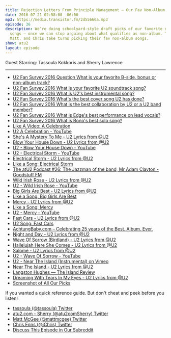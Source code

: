 ```yaml
---
title: Rejection Letters From Principle Management — Our Fav Non-Album Songs
date: 2016-07-21 02:58:00 -06:00
mp3: https://media.transistor.fm/2d55666a.mp3
episode: 36
description: We’re doing schoolyard-style draft picks of our favorite non-album U2
  songs — once we can stop arguing about what qualifies as non-album. Tassoula, Sherry,
  Matt, and Chris take turns picking their fav non-album songs.
show: atu2
layout: episode
---
```


Guest Starring: Tassoula Kokkoris and Sherry Lawrence

***

* [U2 Fan Survey 2016 Question What is your favorite B-side, bonus or non-album track?][1]
* [U2 Fan Survey 2016 What is your favorite U2 soundtrack song?][2]
* [U2 Fan Survey 2016 What is U2's best instrumental song?][3]
* [U2 Fan Survey 2016 What's the best cover song U2 has done?][4]
* [U2 Fan Survey 2016 What is the best collaboration by U2 or a U2 band member?][5]
* [U2 Fan Survey 2016 What is Edge's best performance on lead vocals?][6]
* [U2 Fan Survey 2016 What is Bono's best solo song?][7]
* [Like A Video: A Celebration][8]
* [U2 A Celebration - YouTube][9]
* [She's A Mystery To Me - U2 Lyrics from @U2][10]
* [Blow Your House Down - U2 Lyrics from @U2][11]
* [U2 - Blow Your House Down - YouTube][12]
* [U2 - Electrical Storm - YouTube][13]
* [Electrical Storm - U2 Lyrics from @U2][14]
* [Like a Song: Electrical Storm][15]
* [The atU2 Podcast #26: The Jazzman of the band, Mr Adam Clayton - Goodstuff FM][16]
* [Wild Irish Rose - U2 Lyrics from @U2][17]
* [U2 - Wild Irish Rose - YouTube][18]
* [Big Girls Are Best - U2 Lyrics from @U2][19]
* [Like a Song: Big Girls Are Best][20]
* [Mercy - U2 Lyrics from @U2][21]
* [Like a Song: Mercy][22]
* [U2 - Mercy - YouTube][23]
* [Fast Cars - U2 Lyrics from @U2][24]
* [U2 Song: Fast Cars][25]
* [AchtungBaby.com – Celebrating 25 years of the Best. Album. Ever.][26]
* [Night and Day - U2 Lyrics from @U2][27]
* [Wave Of Sorrow (Birdland) - U2 Lyrics from @U2][28]
* [Hallelujah Here She Comes - U2 Lyrics from @U2][29]
* [Salomé - U2 Lyrics from @U2][30]
* [U2 - Wave Of Sorrow - YouTube][31]
* [U2 - Near The Island (Instrumental) on Vimeo][32]
* [Near The Island - U2 Lyrics from @U2][33]
* [Langston Hughes — The Island Review][34]
* [Dreaming With Tears In My Eyes - U2 Lyrics from @U2][35]
* [Screenshot of All Our Picks][36]

If you wanted a quick reference guide. But don't cheat and peek before you listen!

* [tassoula (@tassoula)  Twitter][37]
* [atu2.com - Sherry (@atu2comSherry)  Twitter][38]
* [Matt McGee (@mattmcgee)  Twitter][39]
* [Chris Enns (@iChris)  Twitter][40]
* [Discuss This Episode in Our Subreddit][41]

[1]: http://www.atu2.com/survey/2016/f16.html
[2]: http://www.atu2.com/survey/2016/f17.html
[3]: http://www.atu2.com/survey/2016/f18.html
[4]: http://www.atu2.com/survey/2016/f19.html
[5]: http://www.atu2.com/survey/2016/f20.html
[6]: http://www.atu2.com/survey/2016/f21.html
[7]: http://www.atu2.com/survey/2016/f22.html
[8]: http://www.atu2.com/news/like-a-video-a-celebration.html
[9]: https://www.youtube.com/watch?v=Y3xNfbXiUtw
[10]: http://www.atu2.com/lyrics/songinfo.src?SID=574
[11]: http://www.atu2.com/lyrics/songinfo.src?SID=1123
[12]: https://www.youtube.com/watch?v=2eb30ofHKJI
[13]: https://www.youtube.com/watch?v=K0adFYuNuns
[14]: http://www.atu2.com/lyrics/songinfo.src?SID=717
[15]: http://www.atu2.com/news/like-a-song-electrical-storm.html
[16]: http://goodstuff.network/atu2/26
[17]: http://www.atu2.com/lyrics/songinfo.src?SID=636
[18]: https://www.youtube.com/watch?v=sAaBzfWnO2U
[19]: http://www.atu2.com/lyrics/songinfo.src?SID=110
[20]: http://www.atu2.com/news/like-a-song-big-girls-are-best.html
[21]: http://www.atu2.com/lyrics/songinfo.src?SID=607
[22]: http://www.atu2.com/news/like-a-song-mercy.html
[23]: https://www.youtube.com/watch?v=gZSchL39m3A&amp;list=RDgZSchL39m3A
[24]: http://www.atu2.com/lyrics/songinfo.src?SID=608
[25]: http://tours.atu2.com/song/fast-cars
[26]: http://achtungbaby.com/
[27]: http://www.atu2.com/lyrics/songinfo.src?SID=284
[28]: http://www.atu2.com/lyrics/songinfo.src?SID=806
[29]: http://www.atu2.com/lyrics/songinfo.src?SID=74
[30]: http://www.atu2.com/lyrics/songinfo.src?SID=340
[31]: https://www.youtube.com/watch?v=q6Tvg2QI5j8
[32]: https://vimeo.com/31408605
[33]: http://www.atu2.com/lyrics/songinfo.src?SID=1128
[34]: http://theislandreview.com/content/langston-hughes
[35]: http://www.atu2.com/lyrics/songinfo.src?SID=577
[36]: http://d.pr/i/1f50f
[37]: https://twitter.com/tassoula
[38]: https://twitter.com/atu2comsherry
[39]: https://twitter.com/mattmcgee
[40]: https://twitter.com/ichris
[41]: https://www.reddit.com/r/Goodstuff_fm/comments/4txo4b/the_atu2_podcast_rejection_letters_from_principle/
